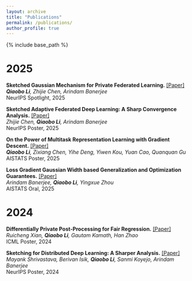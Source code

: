 ```yaml
---
layout: archive
title: "Publications"
permalink: /publications/
author_profile: true
---
```


{% include base_path %}

# 2025
**Sketched Gaussian Mechanism for Private Federated Learning.** [[Paper]](https://openreview.net/pdf?id=AUs0rScwK0)  
***Qiaobo Li**, Zhijie Chen, Arindam Banerjee*  
NeurIPS Spotlight, 2025

**Sketched Adaptive Federated Deep Learning: A Sharp Convergence Analysis.** [[Paper]](https://openreview.net/pdf?id=XIeE8jbM4K)  
*Zhijie Chen, **Qiaobo Li**, Arindam Banerjee*  
NeurIPS Poster, 2025

**On the Power of Multitask Representation Learning with Gradient Descent.** [[Paper]](https://openreview.net/attachment?id=gY7Igf5Jwt&name=pdf)  
***Qiaobo Li**, Zixiang Chen, Yihe Deng, Yiwen Kou, Yuan Cao, Quanquan Gu*  
AISTATS Poster, 2025

**Loss Gradient Gaussian Width based Generalization and Optimization Guarantees.** [[Paper]](https://openreview.net/attachment?id=3t33grIKkc&name=pdf)  
*Arindam Banerjee, **Qiaobo Li**, Yingxue Zhou*  
AISTATS Oral, 2025

# 2024
**Differentially Private Post-Processing for Fair Regression.** [[Paper]](https://raw.githubusercontent.com/mlresearch/v235/main/assets/xian24b/xian24b.pdf)  
*Ruicheng Xian, **Qiaobo Li**, Gautam Kamath, Han Zhao*  
ICML Poster, 2024

**Sketching for Distributed Deep Learning: A Sharper Analysis.** [[Paper]](https://openreview.net/pdf?id=0G0VpMjKyV)  
*Mayank Shrivastava, Berivan Isik, **Qiaobo Li**, Sanmi Koyejo, Arindam Banerjee*  
NeurIPS Poster, 2024
